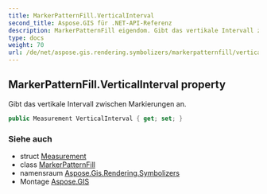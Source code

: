 ```yaml
---
title: MarkerPatternFill.VerticalInterval
second_title: Aspose.GIS für .NET-API-Referenz
description: MarkerPatternFill eigendom. Gibt das vertikale Intervall zwischen Markierungen an.
type: docs
weight: 70
url: /de/net/aspose.gis.rendering.symbolizers/markerpatternfill/verticalinterval/
---
```

## MarkerPatternFill.VerticalInterval property

Gibt das vertikale Intervall zwischen Markierungen an.

```csharp
public Measurement VerticalInterval { get; set; }
```

### Siehe auch

* struct [Measurement](../../../aspose.gis.rendering/measurement/)
* class [MarkerPatternFill](../)
* namensraum [Aspose.Gis.Rendering.Symbolizers](../../markerpatternfill/)
* Montage [Aspose.GIS](../../../)


